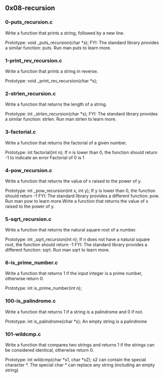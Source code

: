## 0x08-recursion

### 0-puts_recursion.c
Write a function that prints a string, followed by a new line.

Prototype: void _puts_recursion(char *s);
FYI: The standard library provides a similar function: puts. Run man puts to learn more.

### 1-print_rev_recursion.c
Write a function that prints a string in reverse.

Prototype: void _print_rev_recursion(char *s);

### 2-strlen_recursion.c
Write a function that returns the length of a string.

Prototype: int _strlen_recursion(char *s);
FYI: The standard library provides a similar function: strlen. Run man strlen to learn more.

### 3-factorial.c
Write a function that returns the factorial of a given number.

Prototype: int factorial(int n);
If n is lower than 0, the function should return -1 to indicate an error
Factorial of 0 is 1

### 4-pow_recursion.c
 Write a function that returns the value of x raised to the power of y.

Prototype: int _pow_recursion(int x, int y);
If y is lower than 0, the function should return -1
FYI: The standard library provides a different function: pow. Run man pow to learn more.Write a function that returns the value of x raised to the power of y.

### 5-sqrt_recursion.c
Write a function that returns the natural square root of a number.

Prototype: int _sqrt_recursion(int n);
If n does not have a natural square root, the function should return -1
FYI: The standard library provides a different function: sqrt. Run man sqrt to learn more.

### 6-is_prime_number.c
Write a function that returns 1 if the input integer is a prime number, otherwise return 0.

Prototype: int is_prime_number(int n);

### 100-is_palindrome.c
Write a function that returns 1 if a string is a palindrome and 0 if not.

Prototype: int is_palindrome(char *s);
An empty string is a palindrome

### 101-wildcmp.c
Write a function that compares two strings and returns 1 if the strings can be considered identical, otherwise return 0.

Prototype: int wildcmp(char *s1, char *s2);
s2 can contain the special character *.
The special char * can replace any string (including an empty string)
